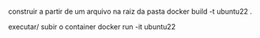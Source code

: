 construir a partir de um arquivo na raiz da pasta
docker build -t ubuntu22 .



executar/ subir o container
docker run -it ubuntu22
